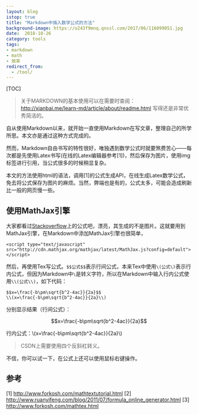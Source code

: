 ```yaml
---
layout: blog
istop: true
title: "Markdown中插入数学公式的方法"
background-image: https://o243f9mnq.qnssl.com/2017/06/116099051.jpg
date:  2018-10-26
category: tools
tags:
- markdown
- math
- 效率
redirect_from:
  - /tool/
---
```


[TOC]

>关于MARKDOWN的基本使用可以在需要时查阅： http://xianbai.me/learn-md/article/about/readme.html 写得还是非常优秀简洁的。

自从使用Markdown以来，就开始一直使用Markdown在写文章，整理自己的所学所思。本文亦是通过这种方式完成的。

然而，Markdown自由书写的特性很好，唯独遇到数学公式时就要煞费苦心——每次都是先使用Latex书写(在线的Latex编辑器参考[1])，然后保存为图片，使用img标签进行引用，当公式很多的时候稍显复杂。

本文的方法使用html的语法，调用[1]的公式生成API，在线生成Latex数学公式，免去将公式保存为图片的麻烦。当然，弊端也是有的，公式太多，可能会造成刷新比一般的网页慢一些。


## 使用MathJax引擎

大家都看过[Stackoverflow](http://stackoverflow.com/)上的公式吧，漂亮，其生成的不是图片。这就要用到MathJax引擎，在Markdown中添加MathJax引擎也很简单，

```
<script type="text/javascript" src="http://cdn.mathjax.org/mathjax/latest/MathJax.js?config=default"></script>
```

<script type="text/javascript" src="http://cdn.mathjax.org/mathjax/latest/MathJax.js?config=default"></script>

然后，再使用Tex写公式。`$$公式$$`表示行间公式，本来Tex中使用`\(公式\)`表示行内公式，但因为Markdown中`\`是转义字符，所以在Markdown中输入行内公式使用`\\(公式\\)`，如下代码：

```
$$x=\frac{-b\pm\sqrt{b^2-4ac}}{2a}$$
\\(x=\frac{-b\pm\sqrt{b^2-4ac}}{2a}\\)
```

分别显示结果（行间公式）：

$$x=\frac{-b\pm\sqrt{b^2-4ac}}{2a}$$

行内公式：\\(x=\frac{-b\pm\sqrt{b^2-4ac}}{2a}\\)
> CSDN上需要使用四个反斜杠转义。

不信，你可以试一下，在公式上还可以使用鼠标右键操作。

## 参考
[1] <http://www.forkosh.com/mathtextutorial.html>
[2] <http://www.ruanyifeng.com/blog/2011/07/formula_online_generator.html>
[3] <http://www.forkosh.com/mathtex.html>

